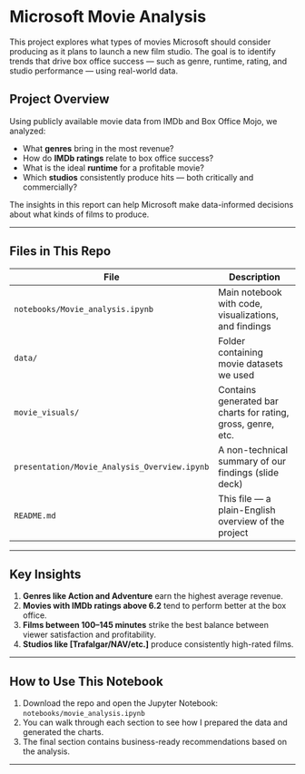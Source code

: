 # Microsoft Movie Analysis

This project explores what types of movies Microsoft should consider producing as it plans to launch a new film studio. The goal is to identify trends that drive box office success — such as genre, runtime, rating, and studio performance — using real-world data.

## Project Overview

Using publicly available movie data from IMDb and Box Office Mojo, we analyzed:

- What **genres** bring in the most revenue?
- How do **IMDb ratings** relate to box office success?
- What is the ideal **runtime** for a profitable movie?
- Which **studios** consistently produce hits — both critically and commercially?

The insights in this report can help Microsoft make data-informed decisions about what kinds of films to produce.

---

##  Files in This Repo

| File | Description |
|------|-------------|
| `notebooks/Movie_analysis.ipynb` | Main notebook with code, visualizations, and findings |
| `data/` | Folder containing movie datasets we used|
| `movie_visuals/` | Contains generated bar charts for rating, gross, genre, etc. |
| `presentation/Movie_Analysis_Overview.ipynb` | A non-technical summary of our findings (slide deck) |
| `README.md` | This file — a plain-English overview of the project |

---

##  Key Insights

1.  **Genres like Action and Adventure** earn the highest average revenue.
2.  **Movies with IMDb ratings above 6.2** tend to perform better at the box office.
3.  **Films between 100–145 minutes** strike the best balance between viewer satisfaction and profitability.
4.  **Studios like [Trafalgar/NAV/etc.]** produce consistently high-rated films.

---

##  How to Use This Notebook

1. Download the repo and open the Jupyter Notebook:  
   `notebooks/movie_analysis.ipynb`
2. You can walk through each section to see how I prepared the data and generated the charts.
3. The final section contains business-ready recommendations based on the analysis.

---

